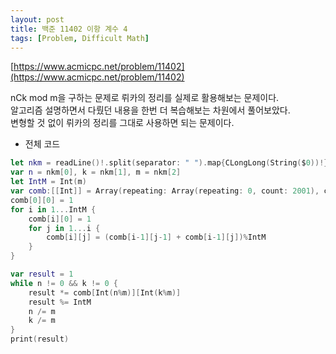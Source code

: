 ```yaml
---
layout: post
title: 백준 11402 이항 계수 4
tags: [Problem, Difficult Math]
---
```


[https://www.acmicpc.net/problem/11402](https://www.acmicpc.net/problem/11402)

nCk mod m을 구하는 문제로 뤼카의 정리를 실제로 활용해보는 문제이다.  
알고리즘 설명하면서 다뤘던 내용을 한번 더 복습해보는 차원에서 풀어보았다.  
변형할 것 없이 뤼카의 정리를 그대로 사용하면 되는 문제이다.  

- 전체 코드



```swift
let nkm = readLine()!.split(separator: " ").map{CLongLong(String($0))!}
var n = nkm[0], k = nkm[1], m = nkm[2]
let IntM = Int(m)
var comb:[[Int]] = Array(repeating: Array(repeating: 0, count: 2001), count: 2001)
comb[0][0] = 1
for i in 1...IntM {
    comb[i][0] = 1
    for j in 1...i {
        comb[i][j] = (comb[i-1][j-1] + comb[i-1][j])%IntM
    }
}

var result = 1
while n != 0 && k != 0 {
    result *= comb[Int(n%m)][Int(k%m)]
    result %= IntM
    n /= m
    k /= m
}
print(result)
```

